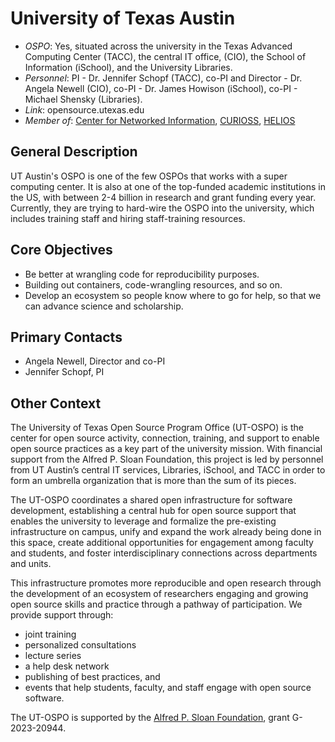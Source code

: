 # University of Texas Austin

- *OSPO*: Yes, situated across the university in the Texas Advanced Computing Center (TACC), the central IT office, (CIO), the School of Information (iSchool), and the University Libraries.
- *Personnel*: PI - Dr. Jennifer Schopf (TACC), co-PI and Director - Dr. Angela Newell (CIO), co-PI - Dr. James Howison (iSchool), co-PI - Michael Shensky (Libraries).
- *Link*: opensource.utexas.edu
- *Member of*: [Center for Networked Information](https://www.cni.org/), [CURIOSS](https://curioss.org/), [HELIOS](https://www.heliosopen.org/members)

## General Description

UT Austin's OSPO is one of the few OSPOs that works with a super computing center. It is also at one of the top-funded academic institutions in the US, with between 2-4 billion in research and grant funding every year. Currently, they are trying to hard-wire the OSPO into the university, which includes training staff and hiring staff-training resources.

## Core Objectives

- Be better at wrangling code for reproducibility purposes.
- Building out containers, code-wrangling resources, and so on.
- Develop an ecosystem so people know where to go for help, so that we can advance science and scholarship.

## Primary Contacts

- Angela Newell, Director and co-PI
- Jennifer Schopf, PI

## Other Context

The University of Texas Open Source Program Office (UT-OSPO) is the center for open source activity, connection, training, and support to enable open source practices as a key part of the university mission. With financial support from the Alfred P. Sloan Foundation, this project is led by personnel from UT Austin’s central IT services, Libraries, iSchool, and TACC in order to form an umbrella organization that is more than the sum of its pieces.

The UT-OSPO coordinates a shared open infrastructure for software development, establishing a central hub for open source support that enables the university to leverage and formalize the pre-existing infrastructure on campus, unify and expand the work already being done in this space, create additional opportunities for engagement among faculty and students, and foster interdisciplinary connections across departments and units.

This infrastructure promotes more reproducible and open research through the development of an ecosystem of researchers engaging and growing open source skills and practice through a pathway of participation. We provide support through:

- joint training
- personalized consultations
- lecture series
- a help desk network
- publishing of best practices, and
- events that help students, faculty, and staff engage with open source software.

The UT-OSPO is supported by the [Alfred P. Sloan Foundation](http://sloan.org/), grant G-2023-20944.
